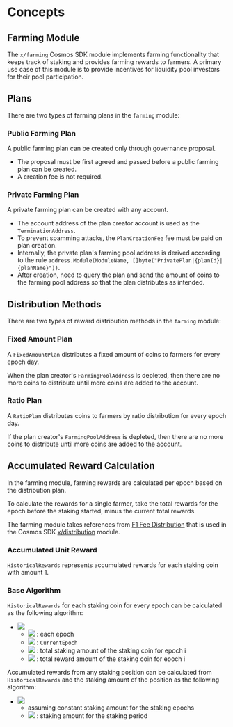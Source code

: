 <!-- order: 1 -->

 # Concepts

## Farming Module

The `x/farming` Cosmos SDK module implements farming functionality that keeps track of staking and provides farming rewards to farmers. A primary use case of this module is to provide incentives for liquidity pool investors for their pool participation. 

## Plans

There are two types of farming plans in the `farming` module:

### Public Farming Plan

A public farming plan can be created only through governance proposal. 

- The proposal must be first agreed and passed before a public farming plan can be created. 
- A creation fee is not required.

### Private Farming Plan

A private farming plan can be created with any account. 

- The account address of the plan creator account is used as the `TerminationAddress`. 
- To prevent spamming attacks, the `PlanCreationFee` fee must be paid on plan creation. 
- Internally, the private plan's farming pool address is derived according to the rule `address.Module(ModuleName, []byte("PrivatePlan|{planId}|{planName}"))`. 
- After creation, need to query the plan and send the amount of coins to the farming pool address so that the plan distributes as intended.

## Distribution Methods

There are two types of reward distribution methods in the `farming` module:

### Fixed Amount Plan

A `FixedAmountPlan` distributes a fixed amount of coins to farmers for every epoch day. 

When the plan creator's `FarmingPoolAddress` is depleted, then there are no more coins to distribute until more coins are added to the account.

### Ratio Plan

A `RatioPlan` distributes coins to farmers by ratio distribution for every epoch day. 

If the plan creator's `FarmingPoolAddress` is depleted, then there are no more coins to distribute until more coins are added to the account.

## Accumulated Reward Calculation

In the farming module, farming rewards are calculated per epoch based on the distribution plan. 

To calculate the rewards for a single farmer, take the total rewards for the epoch before the staking started, minus the current total rewards. 

The farming module takes references from [F1 Fee Distribution](https://github.com/cosmos/cosmos-sdk/blob/master/docs/spec/fee_distribution/f1_fee_distr.pdf) that is used in the Cosmos SDK [x/distribution](https://github.com/cosmos/cosmos-sdk/blob/master/x/distribution/spec/01_concepts.md) module.

### Accumulated Unit Reward 

`HistoricalRewards` represents accumulated rewards for each staking coin with amount 1.

### Base Algorithm 

`HistoricalRewards` for each staking coin for every epoch can be calculated as the following algorithm:

- ![](https://latex.codecogs.com/svg.latex?\Large&space;\sum_{i=0}^{now}\frac{TR_i}{TS_i})
    - ![](https://latex.codecogs.com/svg.latex?\Large&space;i) : each epoch
    - ![](https://latex.codecogs.com/svg.latex?\Large&space;now) : `CurrentEpoch`
    - ![](https://latex.codecogs.com/svg.latex?\Large&space;TS_i) : total staking amount of the staking coin for epoch i
    - ![](https://latex.codecogs.com/svg.latex?\Large&space;TR_i) : total reward amount of the staking coin for epoch i

Accumulated rewards from any staking position can be calculated from `HistoricalRewards` and the staking amount of the position as the following algorithm:

- ![](https://latex.codecogs.com/svg.latex?\Large&space;x*\(\sum_{i=0}^{now}\frac{TR_i}{TS_i}-\sum_{i=0}^{start}\frac{TR_i}{TS_i}\))
    - assuming constant staking amount for the staking epochs
    - ![](https://latex.codecogs.com/svg.latex?\Large&space;x) : staking amount for the staking period